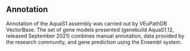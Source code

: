 **Annotation**
----------

Annotation of the AquaS1 assembly was carried out by VEuPathDB VectorBase. The set
of gene models presented (genebuild AquaS1.12, released September 2021)
combines manual annotation, data provided by the research community, and
gene prediction using the Ensembl system.
